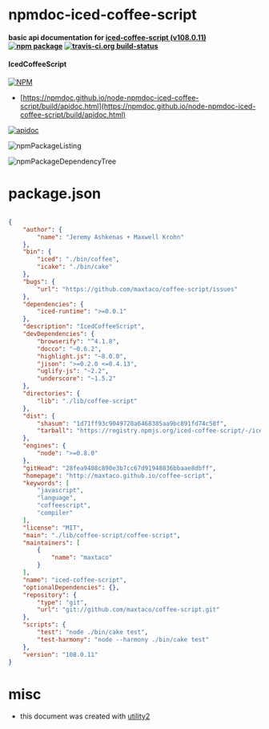 # npmdoc-iced-coffee-script

#### basic api documentation for  [iced-coffee-script (v108.0.11)](http://maxtaco.github.io/coffee-script)  [![npm package](https://img.shields.io/npm/v/npmdoc-iced-coffee-script.svg?style=flat-square)](https://www.npmjs.org/package/npmdoc-iced-coffee-script) [![travis-ci.org build-status](https://api.travis-ci.org/npmdoc/node-npmdoc-iced-coffee-script.svg)](https://travis-ci.org/npmdoc/node-npmdoc-iced-coffee-script)

#### IcedCoffeeScript

[![NPM](https://nodei.co/npm/iced-coffee-script.png?downloads=true&downloadRank=true&stars=true)](https://www.npmjs.com/package/iced-coffee-script)

- [https://npmdoc.github.io/node-npmdoc-iced-coffee-script/build/apidoc.html](https://npmdoc.github.io/node-npmdoc-iced-coffee-script/build/apidoc.html)

[![apidoc](https://npmdoc.github.io/node-npmdoc-iced-coffee-script/build/screenCapture.buildCi.browser.%252Ftmp%252Fbuild%252Fapidoc.html.png)](https://npmdoc.github.io/node-npmdoc-iced-coffee-script/build/apidoc.html)

![npmPackageListing](https://npmdoc.github.io/node-npmdoc-iced-coffee-script/build/screenCapture.npmPackageListing.svg)

![npmPackageDependencyTree](https://npmdoc.github.io/node-npmdoc-iced-coffee-script/build/screenCapture.npmPackageDependencyTree.svg)



# package.json

```json

{
    "author": {
        "name": "Jeremy Ashkenas + Maxwell Krohn"
    },
    "bin": {
        "iced": "./bin/coffee",
        "icake": "./bin/cake"
    },
    "bugs": {
        "url": "https://github.com/maxtaco/coffee-script/issues"
    },
    "dependencies": {
        "iced-runtime": ">=0.0.1"
    },
    "description": "IcedCoffeeScript",
    "devDependencies": {
        "browserify": "^4.1.8",
        "docco": "~0.6.2",
        "highlight.js": "~8.0.0",
        "jison": ">=0.2.0 <=0.4.13",
        "uglify-js": "~2.2",
        "underscore": "~1.5.2"
    },
    "directories": {
        "lib": "./lib/coffee-script"
    },
    "dist": {
        "shasum": "1d71ff93c9049728a6468385aa9bc891fd74c58f",
        "tarball": "https://registry.npmjs.org/iced-coffee-script/-/iced-coffee-script-108.0.11.tgz"
    },
    "engines": {
        "node": ">=0.8.0"
    },
    "gitHead": "28fea9408c890e3b7cc67d91948836bbaae8dbff",
    "homepage": "http://maxtaco.github.io/coffee-script",
    "keywords": [
        "javascript",
        "language",
        "coffeescript",
        "compiler"
    ],
    "license": "MIT",
    "main": "./lib/coffee-script/coffee-script",
    "maintainers": [
        {
            "name": "maxtaco"
        }
    ],
    "name": "iced-coffee-script",
    "optionalDependencies": {},
    "repository": {
        "type": "git",
        "url": "git://github.com/maxtaco/coffee-script.git"
    },
    "scripts": {
        "test": "node ./bin/cake test",
        "test-harmony": "node --harmony ./bin/cake test"
    },
    "version": "108.0.11"
}
```



# misc
- this document was created with [utility2](https://github.com/kaizhu256/node-utility2)
